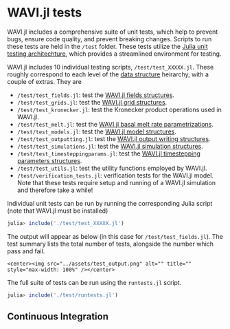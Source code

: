 # WAVI.jl tests
WAVI.jl includes a comprehensive suite of unit tests, which help to prevent bugs, ensure code quality, and prevent breaking changes. Scripts to run these tests are held in the `/test` folder. These tests utilize the [Julia unit testing architechture](https://docs.julialang.org/en/v1/stdlib/Test/), which provides a streamlined environment for testing.

WAVI.jl includes 10 individual testing scripts, `/test/test_XXXXX.jl`. These roughly correspond to each level of the [data structure](./API/overview.md) heirarchy, with a couple of extras. They are
- `/test/test_fields.jl`: test the [WAVI.jl fields structures](./API/fields.md).
- `/test/test_grids.jl`: test the [WAVI.jl grid structures](./API/fields.md).
- `/test/test_kronecker.jl`: test the Kronecker product operations used in WAVI.jl.
- `/test/test_melt.jl`: test the [WAVI.jl basal melt rate parametrizations](./API/melt_rate_models.md).
- `/test/test_models.jl`: test the [WAVI.jl model structures](./API/model.md).
- `/test/test_outputting.jl`: test the [WAVI.jl output writing structures](./API/output_writing.md).
- `/test/test_simulations.jl`: test the [WAVI.jl simulation structures](./API/simulations.md).
- `/test/test_timesteppingparams.jl`: test the [WAVI.jl timestepping parameters structures](./API/timestepping_params.md).
- `/test/test_utils.jl`: test the utility functions employed by WAVI.jl.
- `/test/verification_tests.jl`: verification tests for the WAVI.jl model. Note that these tests require setup and running of a WAVI.jl simulation and therefore take a while!   

Individual unit tests can be run by running the corresponding Julia script (note that WAVI.jl must be installed)
```julia
julia> include('./test/test_XXXXX.jl')
```
The output will appear as below (in this case for `/test/test_fields.jl`). The test summary lists the total number of tests, alongside the number which pass and fail. 

```@raw html
<center><img src="../assets/test_output.png" alt="" title="" style="max-width: 100%" /></center>
```

The full suite of tests can be run using the `runtests.jl` script. 
```julia
julia> include('./test/runtests.jl')
```

## Continuous Integration
